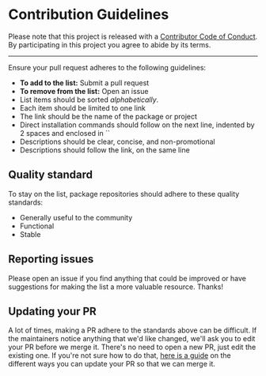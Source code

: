 # Contribution Guidelines

Please note that this project is released with a
[Contributor Code of Conduct](CODE_OF_CONDUCT.md). By participating in this
project you agree to abide by its terms.

---

Ensure your pull request adheres to the following guidelines:

- **To add to the list:** Submit a pull request
- **To remove from the list:** Open an issue
- List items should be sorted *alphabetically*.
- Each item should be limited to one link
- The link should be the name of the package or project
- Direct installation commands should follow on the next line, indented by 2 spaces and enclosed in \`\`
- Descriptions should be clear, concise, and non-promotional
- Descriptions should follow the link, on the same line

## Quality standard

To stay on the list, package repositories should adhere to these quality standards:

- Generally useful to the community
- Functional
- Stable

## Reporting issues

Please open an issue if you find anything that could be improved or have suggestions for making the list a more valuable resource. Thanks!


## Updating your PR

A lot of times, making a PR adhere to the standards above can be difficult.
If the maintainers notice anything that we'd like changed, we'll ask you to
edit your PR before we merge it. There's no need to open a new PR, just edit
the existing one. If you're not sure how to do that,
[here is a guide](https://github.com/RichardLitt/knowledge/blob/master/github/amending-a-commit-guide.md)
on the different ways you can update your PR so that we can merge it.
